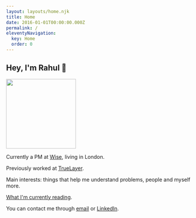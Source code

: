 ```yaml
---
layout: layouts/home.njk
title: Home
date: 2016-01-01T00:00:00.000Z
permalink: /
eleventyNavigation:
  key: Home
  order: 0
---
```

## Hey, I'm Rahul 👋

<div class="imageleftalign">
    <div className="image"><img src="https://s3.eu-west-2.amazonaws.com/rahuljugnarain.com/profilepicupload.jpg?response-content-disposition=inline&X-Amz-Security-Token=IQoJb3JpZ2luX2VjEAAaCWV1LXdlc3QtMiJHMEUCIQCBCQYlA7stphMlrQ%2BZAseNMAK3ISJOYAPx6SZRGqUZYwIgKDNzxhwLHgLyHPvDf5y25zhOilN%2FBJw9TdXm4B6De8IqlQIIeRAFGgwzOTA1ODc2ODg5MTMiDFuxqsSH%2FtcQu8UXriryAWEykCE6f6wnMXxnnom4XE2gunRl4SS2VBctOW%2FMdEzlFDbfcKdTRMT8r2TKfW0AuI1xMoOeJoLNT1RDONBJEukG4aUoFieqRj4rx6xNeouj9gMa0zGbtoHgIyR4GL8%2FDBOchHlYLi05Joka6MNu%2BW5U6agz8ZQUoc%2BRCV7eZuugoL9aJCIn4K4W4WkYCHrDY8o5Zc2V4I%2F69WRtJVnSTvpW4TsWvsmeLX37Kot%2FA2tzMTqLgFcZRWjDLLd388BshJbKO6ltfw%2B3gYGaVqfuyIHgwGiEIja5kbpMyOSielpoEQ8zmfaJlRCCakAS%2FT8AP%2F3UMMeJpqUGOt8BBOP%2Bw5ruhS2C3JQJB%2Bf2s6%2FOPPzAJtQIgMM1SrYJ8I0RTgyJgsqHzjqKj2td8oIcdejThuQojUMT7T%2BXO2%2FRZo6p0c2a1%2Bjz%2F%2ByrsNPGGh6rNvEsensRDDSlpfjJihENtLs48nFxH6HIAJ25Y5OP64UVg4PiFsgMVYHQIOyGlR3%2FcpLvtbhhjo5Lq2YTB2xb6%2By2qFv8SBnjzN%2F9zEW92AqE1bTtMmm4DfF5afAxczFMwVPBeWPJ10i6l48Mgtr3Aue9XrihNoh9XBMhZ19cwWYRERcVHvkIpYPc8m7E4Q%3D%3D&X-Amz-Algorithm=AWS4-HMAC-SHA256&X-Amz-Date=20230708T154940Z&X-Amz-SignedHeaders=host&X-Amz-Expires=300&X-Amz-Credential=ASIAVV4GXE7I5POEDZFC%2F20230708%2Feu-west-2%2Fs3%2Faws4_request&X-Amz-Signature=117d437fa9014c4b5a91e7def6f02760fdccfe938ed85bed2eae08fcd564169d" width="190" height="190"/></div>
  </div>

Currently a PM at [Wise](https://wise.com/), living in London. 

Previously worked at [TrueLayer](https://truelayer.com/). 

Main interests: things that help me understand problems, people and myself more.

[What I'm currently reading](https://www.goodreads.com/user/show/137903139-rahul-jugnarain).

You can contact me through [email](rahuljugnarain@gmail.com) or [LinkedIn](https://www.linkedin.com/in/jugnarain/).

